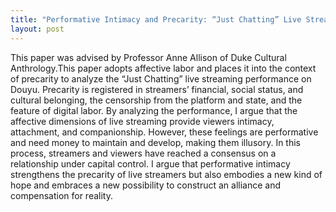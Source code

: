 ```yaml
---
title: "Performative Intimacy and Precarity: “Just Chatting” Live Streaming in China"
layout: post
---
```


This paper was advised by Professor Anne Allison of Duke Cultural Anthrology.This paper adopts affective labor and places it into the
context of precarity to analyze the “Just Chatting” live streaming performance on Douyu. Precarity is registered in streamers’ financial,
social status, and cultural belonging, the censorship from the platform and state, and the feature of digital labor. By
analyzing the performance, I argue that the affective dimensions of live streaming provide viewers
intimacy, attachment, and companionship. However, these feelings are performative and need money to
maintain and develop, making them illusory. In this process, streamers and viewers have reached a
consensus on a relationship under capital control. I argue that performative intimacy strengthens the
precarity of live streamers but also embodies a new kind of hope and embraces a new possibility to
construct an alliance and compensation for reality.
